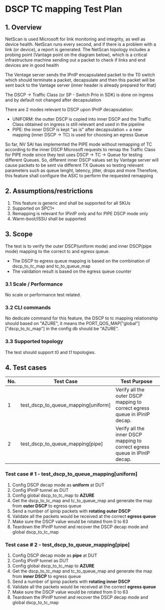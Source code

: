 # DSCP TC mapping Test Plan
## 1. Overview
NetScan is used Microsoft for link monitoring and integrity, as well as device health. NetScan runs every second, and if there is a problem with a link (or device), a report is generated.
The NetScan topology includes a probing point (Vantage point on the diagram below), which is a critical infrastructure machine sending out a packet to check if links and end devices are in good health

The Ventage server sends the IPnIP encapsulated packet to the T0 switch which should terminate a packet, decapsulate and then this packet will be sent back to the Vantage server (inner header is already prepared for that)

The DSCP → Traffic Class (or SP - Switch Prio in SDK) is done on ingress and by default not changed after decapsulation

There are 2 modes relevant to DSCP upon IPnIP decapsulation:

- UNIFORM: the outter DSCP is copied into inner DSCP and the Traffic Class obtained on ingress is still relevant and used in the pipeline
- PIPE: the inner DSCP is kept "as is" after decapsulation + a new mapping (inner DSCP → TC) is used for choosing an egress Queue

So far, NV SAI has implemented the PIPE mode without remapping of TC according to the inner DSCP
Microsoft requests to remap the Traffic Class for PIPE mode since they test uses DSCP → TC → Queue for testing different Queues. So, different inner DSCP values set by Vantage server will cause packets to be sent via different TX Queues so testing relevant parameters such as queue lenght, latency, jitter, drops and more
Therefore, this feature shall configure the ASIC to perform the requested remapping

## 2. Assumptions/restrictions
1. This feature is generic and shall be supported for all SKUs
2. Supported on SPC1+
3. Remapping is relevant for IPinIP only and for PIPE DSCP mode only
4. Warm-boot/ISSU shall be supported

## 3. Scope
The test is to verify the outer DSCP(uniform mode) and inner DSCP(pipe mode) mapping to the correct tc and egress queue.
- The DSCP to egress queue mapping is based on the combination of dscp_to_tc_map and tc_to_queue_map
- The validation result is based on the egress queue counter

### 3.1 Scale / Performance
No scale or performance test related.

### 3.2 CLI commands
No dedicate command for this feature, the DSCP to tc mapping relationship should based on "AZURE", it means the PORT_QOS_MAP["global"]["dscp_to_tc_map"] in the config db should be "AZURE".

### 3.3 Supported topology
The test should support t0 and t1 topologies.

## 4. Test cases

| **No.** | **Test Case** | **Test Purpose** |
|----------|-------------------|----------|
| 1 | test_dscp_to_queue_mapping[uniform] | Verify all the outer DSCP mapping to correct egress queue in IPinIP decap.|
| 2 | test_dscp_to_queue_mapping[pipe] | Verify all the inner DSCP mapping to correct egress queue in IPinIP decap.|

### Test case # 1 - test_dscp_to_queue_mapping[uniform]
1. Config DSCP decap mode as __uniform__ at DUT
2. Config IPinIP tunnel as DUT
3. Config global dscp_to_tc_map to __AZURE__
4. Get the dscp_to_tc_map and tc_to_queue_map and generate the map from __outer DSCP__ to egress queue
5. Send a number of ipinip packets with __rotating outer DSCP__
6. Validate all the packets would be received at the correct __egress queue__
7. Make sure the DSCP value would be rotated from 0 to 63
8. Teardown the IPinIP tunnel and recover the DSCP decap mode and global dscp_to_tc_map

### Test case # 2 - test_dscp_to_queue_mapping[pipe]
1. Config DSCP decap mode as __pipe__ at DUT
2. Config IPinIP tunnel as DUT
3. Config global dscp_to_tc_map to __AZURE__
4. Get the dscp_to_tc_map and tc_to_queue_map and generate the map from __inner DSCP__ to egress queue
5. Send a number of ipinip packets with __rotating inner DSCP__
6. Validate all the packets would be received at the correct __egress queue__
7. Make sure the DSCP value would be rotated from 0 to 63
8. Teardown the IPinIP tunnel and recover the DSCP decap mode and global dscp_to_tc_map
